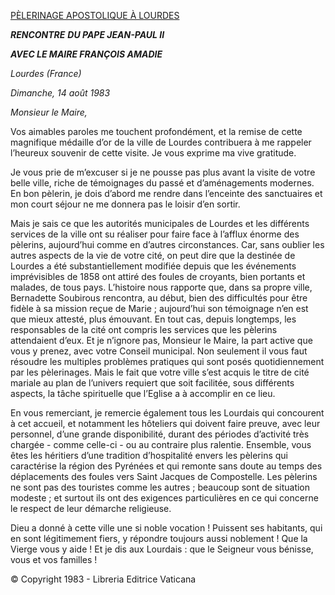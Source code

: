 [PÈLERINAGE APOSTOLIQUE À LOURDES](/content/john-paul-ii/fr/travels/sub_index1983/trav_lourdes.html)

***RENCONTRE*** ***DU PAPE JEAN-PAUL II***

***AVEC LE MAIRE FRANÇOIS AMADIE***

*Lourdes* *(France)*

*Dimanche, 14 août 1983*

*Monsieur le Maire,*

Vos aimables paroles me touchent profondément, et la remise de cette magnifique médaille d’or de la ville de Lourdes contribuera à me rappeler l’heureux souvenir de cette visite. Je vous exprime ma vive gratitude.

Je vous prie de m’excuser si je ne pousse pas plus avant la visite de votre belle ville, riche de témoignages du passé et d’aménagements modernes. En bon pèlerin, je dois d’abord me rendre dans l’enceinte des sanctuaires et mon court séjour ne me donnera pas le loisir d’en sortir.

Mais je sais ce que les autorités municipales de Lourdes et les différents services de la ville ont su réaliser pour faire face à l’afflux énorme des pèlerins, aujourd’hui comme en d’autres circonstances. Car, sans oublier les autres aspects de la vie de votre cité, on peut dire que la destinée de Lourdes a été substantiellement modifiée depuis que les événements imprévisibles de 1858 ont attiré des foules de croyants, bien portants et malades, de tous pays. L’histoire nous rapporte que, dans sa propre ville, Bernadette Soubirous rencontra, au début, bien des difficultés pour être fidèle à sa mission reçue de Marie ; aujourd’hui son témoignage n’en est que mieux attesté, plus émouvant. En tout cas, depuis longtemps, les responsables de la cité ont compris les services que les pèlerins attendaient d’eux. Et je n’ignore pas, Monsieur le Maire, la part active que vous y prenez, avec votre Conseil municipal. Non seulement il vous faut résoudre les multiples problèmes pratiques qui sont posés quotidiennement par les pèlerinages. Mais le fait que votre ville s’est acquis le titre de cité mariale au plan de l’univers requiert que soit facilitée, sous différents aspects, la tâche spirituelle que l’Eglise a à accomplir en ce lieu.

En vous remerciant, je remercie également tous les Lourdais qui concourent à cet accueil, et notamment les hôteliers qui doivent faire preuve, avec leur personnel, d’une grande disponibilité, durant des périodes d’activité très chargée - comme celle-ci - ou au contraire plus ralentie. Ensemble, vous êtes les héritiers d’une tradition d’hospitalité envers les pèlerins qui caractérise la région des Pyrénées et qui remonte sans doute au temps des déplacements des foules vers Saint Jacques de Compostelle. Les pèlerins ne sont pas des touristes comme les autres ; beaucoup sont de situation modeste ; et surtout ils ont des exigences particulières en ce qui concerne le respect de leur démarche religieuse.

Dieu a donné à cette ville une si noble vocation ! Puissent ses habitants, qui en sont légitimement fiers, y répondre toujours aussi noblement ! Que la Vierge vous y aide ! Et je dis aux Lourdais : que le Seigneur vous bénisse, vous et vos familles !

© Copyright 1983 - Libreria Editrice Vaticana